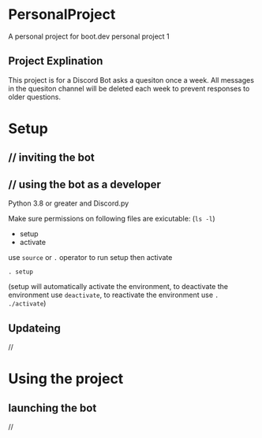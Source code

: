 # PersonalProject
A personal project for boot.dev personal project 1

## Project Explination

This project is for a Discord Bot asks a quesiton once a week.
All messages in the quesiton channel will be deleted each week to prevent responses to older questions.


# Setup

## // inviting the bot

## // using the bot as a developer

Python 3.8 or greater and Discord.py


Make sure permissions on following files are exicutable: (`ls -l`)

- setup
- activate


use `source` or `.` operator to run setup then activate

```
. setup
```


(setup will automatically activate the environment, to deactivate the environment use `deactivate`, to reactivate the environment use `. ./activate`)


## Updateing

//

# Using the project

## launching the bot

//